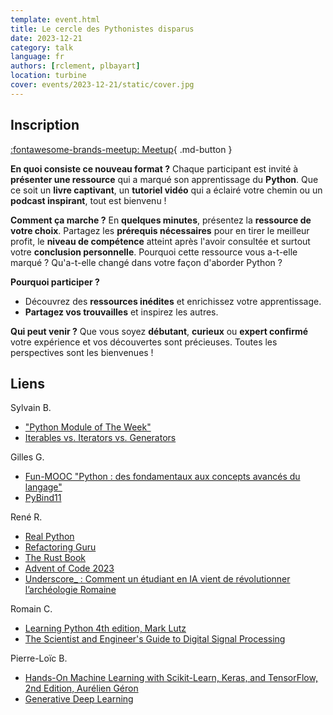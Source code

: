 ```yaml
---
template: event.html
title: Le cercle des Pythonistes disparus
date: 2023-12-21
category: talk
language: fr
authors: [rclement, plbayart]
location: turbine
cover: events/2023-12-21/static/cover.jpg
---
```


## Inscription

[:fontawesome-brands-meetup: Meetup](https://www.meetup.com/fr-FR/groupe-dutilisateurs-python-grenoble/events/297663866/){ .md-button }

**En quoi consiste ce nouveau format ?**
Chaque participant est invité à **présenter une ressource** qui a marqué son apprentissage du **Python**. Que ce soit un **livre captivant**, un **tutoriel vidéo** qui a éclairé votre chemin ou un **podcast inspirant**, tout est bienvenu !

**Comment ça marche ?**
En **quelques minutes**, présentez la **ressource de votre choix**. Partagez les **prérequis nécessaires** pour en tirer le meilleur profit, le **niveau de compétence** atteint après l'avoir consultée et surtout votre **conclusion personnelle**. Pourquoi cette ressource vous a-t-elle marqué ? Qu'a-t-elle changé dans votre façon d'aborder Python ?

**Pourquoi participer ?**

- Découvrez des **ressources inédites** et enrichissez votre apprentissage.
- **Partagez vos trouvailles** et inspirez les autres.

**Qui peut venir ?**
Que vous soyez **débutant**, **curieux** ou **expert confirmé** votre expérience et vos découvertes sont précieuses. Toutes les perspectives sont les bienvenues !

## Liens

Sylvain B.

- ["Python Module of The Week"](https://pymotw.com/3/)
- [Iterables vs. Iterators vs. Generators](https://nvie.com/posts/iterators-vs-generators/)

Gilles G.

- [Fun-MOOC "Python : des fondamentaux aux concepts avancés du langage"](https://www.fun-mooc.fr/en/cours/python-3-des-fondamentaux-aux-concepts-avances-du-langage/)
- [PyBind11](https://pybind11.readthedocs.io)

René R.

- [Real Python](https://realpython.com)
- [Refactoring Guru](https://refactoring.guru)
- [The Rust Book](https://doc.rust-lang.org/book/)
- [Advent of Code 2023](https://adventofcode.com/2023)
- [Underscore_ : Comment un étudiant en IA vient de révolutionner l’archéologie Romaine](https://www.youtube.com/watch?v=W_UQHr49Tvo)

Romain C.

- [Learning Python 4th edition, Mark Lutz](https://learning-python.com/about-lp.html)
- [The Scientist and Engineer's Guide to Digital Signal Processing](https://www.dspguide.com)

Pierre-Loïc B.

- [Hands-On Machine Learning with Scikit-Learn, Keras, and TensorFlow, 2nd Edition, Aurélien Géron](https://www.oreilly.com/library/view/hands-on-machine-learning/9781492032632/)
- [Generative Deep Learning](https://www.oreilly.com/library/view/generative-deep-learning/9781492041931/)